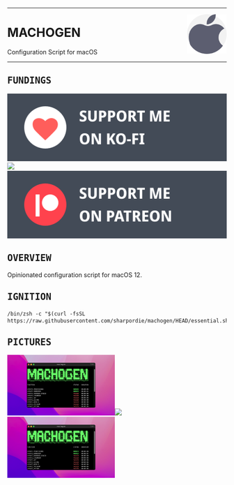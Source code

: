 <div><hr>
<a href="../.."><img align="right" height="91" src="assets/logo.png"></a>
<h1>MACHOGEN</h1>
<p>Configuration Script for macOS</p>
<hr></div>

## <samp>FUNDINGS</samp>

<a href="../.." target="_blank"><img src="https://raw.githubusercontent.com/sharpordie/mybadges/main/src/kofi.svg"></a><img src="https://upload.wikimedia.org/wikipedia/commons/c/ca/1x1.png" width="2%"/><a href="../.." target="_blank"><img src="https://raw.githubusercontent.com/sharpordie/mybadges/main/src/patreon.svg"></a>

## <samp>OVERVIEW</samp>

Opinionated configuration script for macOS 12.

## <samp>IGNITION</samp>

```shell
/bin/zsh -c "$(curl -fsSL https://raw.githubusercontent.com/sharpordie/machogen/HEAD/essential.sh)"
```

## <samp>PICTURES</samp>

<a href="assets/img1.png"><img src="assets/img1.png" width="49%"/></a><img src="https://upload.wikimedia.org/wikipedia/commons/c/ca/1x1.png" width="2%"/><a href="assets/img1.png"><img src="assets/img1.png" width="49%"/></a>
